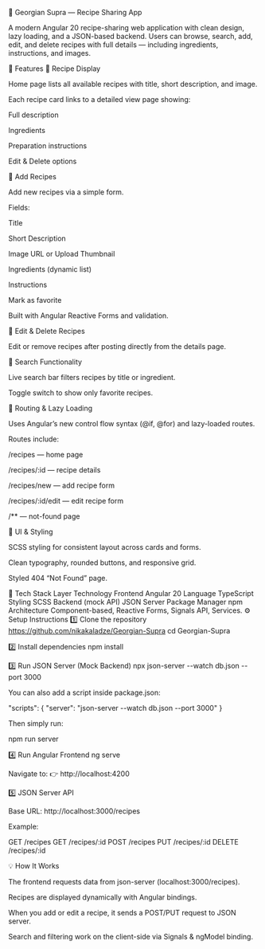 🍲 Georgian Supra — Recipe Sharing App

A modern Angular 20 recipe-sharing web application with clean design, lazy loading, and a JSON-based backend.
Users can browse, search, add, edit, and delete recipes with full details — including ingredients, instructions, and images.

🚀 Features
🔹 Recipe Display

Home page lists all available recipes with title, short description, and image.

Each recipe card links to a detailed view page showing:

Full description

Ingredients

Preparation instructions

Edit & Delete options

🔹 Add Recipes

Add new recipes via a simple form.

Fields:

Title

Short Description

Image URL or Upload Thumbnail

Ingredients (dynamic list)

Instructions

Mark as favorite

Built with Angular Reactive Forms and validation.

🔹 Edit & Delete Recipes

Edit or remove recipes after posting directly from the details page.

🔹 Search Functionality

Live search bar filters recipes by title or ingredient.

Toggle switch to show only favorite recipes.

🔹 Routing & Lazy Loading

Uses Angular’s new control flow syntax (@if, @for) and lazy-loaded routes.

Routes include:

/recipes — home page

/recipes/:id — recipe details

/recipes/new — add recipe form

/recipes/:id/edit — edit recipe form

/** — not-found page

🔹 UI & Styling

SCSS styling for consistent layout across cards and forms.

Clean typography, rounded buttons, and responsive grid.

Styled 404 “Not Found” page.

🧩 Tech Stack
Layer	Technology
Frontend	Angular 20
Language	TypeScript
Styling	SCSS
Backend (mock API)	JSON Server
Package Manager	npm
Architecture	Component-based, Reactive Forms, Signals API, Services.
⚙️ Setup Instructions
1️⃣ Clone the repository
https://github.com/nikakaladze/Georgian-Supra
cd Georgian-Supra

2️⃣ Install dependencies
npm install

3️⃣ Run JSON Server (Mock Backend)
npx json-server --watch db.json --port 3000


You can also add a script inside package.json:

"scripts": {
  "server": "json-server --watch db.json --port 3000"
}


Then simply run:

npm run server

4️⃣ Run Angular Frontend
ng serve


Navigate to:
👉 http://localhost:4200

5️⃣ JSON Server API

Base URL: http://localhost:3000/recipes

Example:

GET    /recipes
GET    /recipes/:id
POST   /recipes
PUT    /recipes/:id
DELETE /recipes/:id


💡 How It Works

The frontend requests data from json-server (localhost:3000/recipes).

Recipes are displayed dynamically with Angular bindings.

When you add or edit a recipe, it sends a POST/PUT request to JSON server.

Search and filtering work on the client-side via Signals & ngModel binding.
